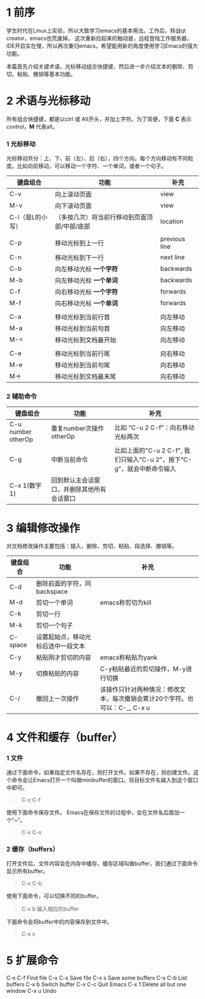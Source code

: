 # 1 前序
学生时代在Linux上实验，所以大致学习emacs的基本用法。工作后，转战qt creator，emacs也荒废掉。
这次重新捡起来的触动是，远程登陆工作服务器，IDE开启实在慢，所以再次重归emacs，希望能用新的角度使用学习Emacs的强大功能。

本篇首先介绍关键术语，光标移动组合快捷键，然后进一步介绍文本的删除、剪切、粘贴、撤销等基本功能。

# 2 术语与光标移动
所有组合快捷键，都是以ctrl 或 Alt开头，并加上字符。为了简便，下面 **C** 表示control，**M** 代表alt。

### 1 光标移动
光标移动共分：上、下、前（左）、后（右），四个方向。每个方向移动有不同粒度。比如向前移动，可以移动一个字符、一个单词，或者一个句子。

|键盘组合|功能|补充|
|--------|-------|-------|
|C-v|向上滚动页面|view|
|M-v|向下滚动页面|view|
|C-l（是L的小写）|（多按几次）将当前行移动到页面顶部/中部/底部|location|
||||
|C-p|移动光标到上一行|previous line|
|C-n|移动光标到下一行|next line|
|C-b|向左移动光标 **一个字符** |backwards|
|M-b|向左移动光标 **一个单词**|backwards|
|C-f|向右移动光标 **一个字符**|forwards|
|M-f|向右移动光标 **一个单词**|forwards|
||||
|C-a|移动光标到当前行首|向左移动|
|M-a|移动光标到当前句首|向左移动|
|M-<|移动光标到文档最开始|向左移动|
||||
|C-e|移动光标到当前行尾|向右移动|
|M-e|移动光标到当前句尾|向右移动|
|M->|移动光标到文档最末尾|向右移动|

### 2 辅助命令
|键盘组合|功能|补充|
|--------|---|----|
|C-u number otherOp|重复number次操作otherOp|比如 “C-u 2 C-f”：向右移动光标两次|
|C-g|中断当前命令|比如上面的"C-u 2 C-f", 我们只输入"C-u 2"，按下“C-g”，就会中断命令输入|
|C-x 1(数字1)|回到默认主会话窗口，并删除其他所有会话窗口||

# 3 编辑修改操作
对文档修改操作主要包括：插入、删除、剪切、粘贴、段选择、撤销等。

|键盘组合|功能|补充|
|-------|----|----|
|C-d|删除前面的字符，同backspace||
|M-d|剪切一个单词|emacs称剪切为kill|
|C-k|剪切一行||
|M-k|剪切一个句子||
|C-space|设置起始点，移动光标后选中一段文本||
|C-y|粘贴刚才剪切的内容|emacs称粘贴为yank|
|M-y|切换粘贴的内容|C-y粘贴最近的剪切操作，M-y进行切换|
|C-/|撤回上一次操作|该操作只针对两种情况：修改文本，每次撤销会累计20个字符。也可以：C-_, C-x u|

# 4 文件和缓存（buffer）

### 1 文件
通过下面命令，如果指定文件名存在，则打开文件。如果不存在，则创建文件。这个命令会让Emacs打开一个叫做minibuffer的窗口。将目标文件名输入到这个窗口中即可。
> C-x C-f

使用下面命令保存文件。 Emacs在保存文件的过程中，会在文件名后面加一个“~”。
> C-x C-s

### 2 缓存（buffers）
打开文件后，文件内容会在内存中缓存，缓存区域叫做buffer，我们通过下面命令显示所有buffer。
> C-x C-b

使用下面命令，可以切换不同的buffer。
> C-x b 输入相应的buffer

下面命令会将buffer中的内容保存到文件中。
> C-x s

# 5 扩展命令


C-x C-f		Find file
	C-x C-s		Save file
	C-x s		Save some buffers
	C-x C-b		List buffers
	C-x b		Switch buffer
	C-x C-c		Quit Emacs
	C-x 1		Delete all but one window
	C-x u		Undo
